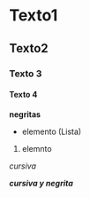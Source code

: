 # Texto1
## Texto2
### Texto 3
#### Texto 4

**negritas**
- elemento (Lista)
1. elemnto

*cursiva*

***cursiva y negrita***

~~~ asdfghjkl~~~
